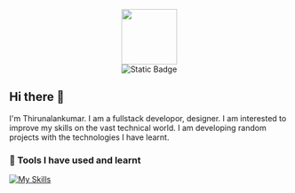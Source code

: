 <div id="header" align="center">
  <img src="https://media.giphy.com/media/M9gbBd9nbDrOTu1Mqx/giphy.gif" width="100"/>
    <div>
        <img alt="Static Badge" src="https://img.shields.io/badge/Linkedin-blue?style=flat-square&logo=Linkedin&color=blue&link=https%3A%2F%2Fwww.linkedin.com%2Fin%2Fthirunalankumar%2F"/>
    </div>
</div>



## Hi there 👋
I'm Thirunalankumar. I am a fullstack developor, designer. I am interested to improve my skills on the vast technical world. I am developing random projects with the technologies I have learnt.
### 🚀 Tools I have used and learnt
[![My Skills](https://skillicons.dev/icons?i=java,spring,react,tailwind,mongodb,js,html,css,c,python,mysql,aws,maven,npm,nodejs)](https://skillicons.dev)

<!--
**Nalankumar/Nalankumar** is a ✨ _special_ ✨ repository because its `README.md` (this file) appears on your GitHub profile.

Here are some ideas to get you started:

- 🔭 I’m currently working on ...
- 🌱 I’m currently learning ...
- 👯 I’m looking to collaborate on ...
- 🤔 I’m looking for help with ...
- 💬 Ask me about ...
- 📫 How to reach me: ...
- 😄 Pronouns: ...
- ⚡ Fun fact: ...
-->
